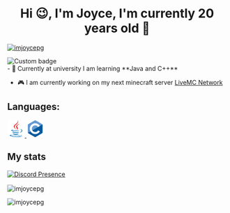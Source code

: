 <h1 align="center">Hi 😉, I'm Joyce, I'm currently 20 years old 🤠</h1>


<p align="left"> <a href="https://twitter.com/imjoycepg" target="blank"><img src="https://img.shields.io/twitter/follow/imjoycepg?color=red&style=for-the-badge" alt="imjoycepg" /></a> </p>
 <img alt="Custom badge" src="https://img.shields.io/badge/Discord-ImJoycePG%233092-orange">
 
 <br>
- 🏫 Currently at university I am learning **Java and C++**

- 🎮 I am currently working on my next minecraft server [LiveMC Network](https://twitter.com/LiveMCNetwork)

<h2 align="left">Languages:</h3>
<p align="left">
<a href="https://www.java.com" target="_blank" rel="noreferrer"> <img src="https://raw.githubusercontent.com/devicons/devicon/master/icons/java/java-original.svg" alt="java" width="40" height="40"/> </a>
<a href="https://docs.microsoft.com/en-us/cpp/?view=msvc-170" target="_blank" rel="noreferrer"> <img src="https://raw.githubusercontent.com/devicons/devicon/master/icons/c/c-original.svg" alt="c" width="40" height="40"/> </a>

<h2 align="left">My stats</h3>

<p align="left">
    <a href="https://discord.com/users/299732456037154817" target="_blank" rel="nofollow">
        <img src="https://lanyard-profile-readme.vercel.app/api/299732456037154817?&animated=true&borderRadius=30px&idleMessage=Nothing..." alt="Discord Presence" align="center">
    </a>
</p>

<!-- <div> -->
<p align="left">
<a>
<img align="center" src="https://github-readme-stats.vercel.app/api?username=imjoycepg&show_icons=true&theme=radical&count_private=true&locale=en" alt="imjoycepg" />
</a>
</p>

<p align="left">
<img src="https://github-readme-stats.vercel.app/api/top-langs?username=imjoycepg&show_icons=true&theme=radical&locale=en&layout=compact" alt="imjoycepg" />
</p>

